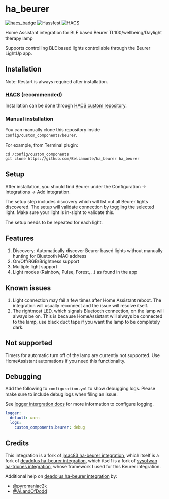 # ha_beurer
[![hacs_badge](https://img.shields.io/badge/HACS-Custom-41BDF5.svg)](https://github.com/Bellamonte/ha_beurer)
![Hassfest](https://github.com/Bellamonte/ha_beurer/actions/workflows/hassfest.yaml/badge.svg)
![HACS](https://github.com/Bellamonte/ha_beurer/actions/workflows/hacs.yml/badge.svg)

Home Assistant integration for BLE based Beurer TL100/wellbeing/Daylight therapy lamp

Supports controlling BLE based lights controllable through the Beurer LightUp app.

## Installation

Note: Restart is always required after installation.

### [HACS](https://hacs.xyz/) (recommended)
Installation can be done through [HACS custom repository](https://hacs.xyz/docs/faq/custom_repositories).

### Manual installation
You can manually clone this repository inside `config/custom_components/beurer`.

For  example, from Terminal plugin:
```
cd /config/custom_components
git clone https://github.com/Bellamonte/ha_beurer ha_beurer
```

## Setup
After installation, you should find Beurer under the Configuration -> Integrations -> Add integration.

The setup step includes discovery which will list out all Beurer lights discovered. The setup will validate connection by toggling the selected light. Make sure your light is in-sight to validate this.

The setup needs to be repeated for each light.

## Features
1. Discovery: Automatically discover Beurer based lights without manually hunting for Bluetooth MAC address
2. On/Off/RGB/Brightness support
3. Multiple light support
4. Light modes (Rainbow, Pulse, Forest, ..) as found in the app

## Known issues
1. Light connection may fail a few times after Home Assistant reboot. The integration will usually reconnect and the issue will resolve itself.
2. The rightmost LED, which signals Bluetooth connection, on the lamp will always be on.
   This is because HomeAssistant will always be connected to the lamp, use black duct tape if you want the lamp to be completely dark.

## Not supported
Timers for automatic turn off of the lamp are currently not supported. 
Use HomeAssistant automations if you need this functionality.

## Debugging
Add the following to `configuration.yml` to show debugging logs. Please make sure to include debug logs when filing an issue.

See [logger intergration docs](https://www.home-assistant.io/integrations/logger/) for more information to configure logging.

```yml
logger:
  default: warn
  logs:
    custom_components.beurer: debug
```

## Credits
This integration is a fork of [jmac83 ha-beurer integration](https://github.com/jmac83/ha-beurer), which itself is a fork of [deadolus ha-beurer integration](https://github.com/deadolus/ha-beurer), which itself is a fork of [sysofwan ha-triones integration](https://github.com/sysofwan/ha-triones), whose framework I used for this Beurer integration. 

Additional help on [deadolus ha-beurer integration](https://github.com/deadolus/ha-beurer) by: 
- [@pyromaniac2k](https://github.com/pyromaniac2k)
- [@ALandOfDodd](https://github.com/LandOfDodd)
